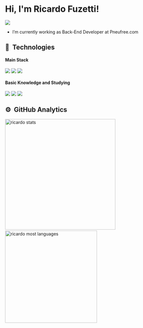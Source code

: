# Hi, I'm Ricardo Fuzetti!

<a href="https://www.linkedin.com/in/ricardo-fuzetti-6213b7196/">
  <img align="center" src="https://img.shields.io/badge/LinkedIn-000000?style=for-the-badge&logo=linkedin&logoColor=0077B5" />
</a>

<p align="left">
  <ul>
    <li>I’m currently working as Back-End Developer at Pneufree.com </li>

  </ul>
</p>

## :rocket:&nbsp; Technologies
#### Main Stack
<p align="left">
  <img src="https://img.shields.io/badge/.NET-5C2D91?style=for-the-badge&logo=.net&logoColor=white"/>
  <img src="https://img.shields.io/badge/PostgreSQL-316192?style=for-the-badge&logo=postgresql&logoColor=white"/>
  <img src="https://img.shields.io/badge/MongoDB-4EA94B?style=for-the-badge&logo=mongodb&logoColor=white"/>
</p>

#### Basic Knowledge and Studying
<p align="left">
  <img src="https://img.shields.io/badge/React-20232A?style=for-the-badge&logo=react&logoColor=61DAFB"/>
  <img src="ttps://img.shields.io/badge/React-20232A?style=for-the-badge&logo=react&logoColor=61DAFB"/>
  <img src="https://img.shields.io/badge/styled--components-DB7093?style=for-the-badge&logo=styled-components&logoColor=white"/>
</p>

## ⚙️ &nbsp;GitHub Analytics
<p align="left">
  <img width="360em" src="https://github-readme-stats.vercel.app/api?username=RicardoFuzetti&show_icons=true&theme=dracula" alt="ricardo stats"/> &nbsp;
  <img width="300em" src="https://github-readme-stats.vercel.app/api/top-langs/?username=RicardoFuzetti&layout=compact&theme=dracula" alt="ricardo most languages"/>
</p>
